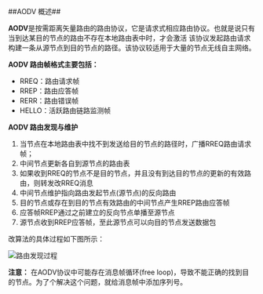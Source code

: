 ##AODV 概述##

**AODV**是按需距离矢量路由的路由协议，它是请求式相应路由协议。也就是说只有当到达某目的节点的路由不存在本地路由表中时，才会激活
该协议发起路由请求构建一条从源节点到目的节点的路径。该协议较适用于大量的节点无线自主网络。

**AODV 路由帧格式主要包括：**

- RREQ：路由请求帧
- RREP：路由应答帧
- RERR：路由错误帧
- HELLO：活跃路由链路监测帧

**AODV 路由发现与维护**

1. 当节点在本地路由表中找不到发送给目的节点的路径时，广播RREQ路由请求帧；
2. 中间节点更新各自到源节点的路由表
3. 如果收到RREQ的节点不是目的节点，并且没有到达目的节点的更新的有效路由，则转发改RREQ消息
4. 中间节点维护指向路由发起节点(源节点)的反向路由
5. 目的节点或存在到目的节点有效路由的中间节点产生RREP路由应答帧
6. 应答帧RREP通过之前建立的反向节点单播至源节点
7. 源节点收到RREP应答帧，至此源节点可以向目的节点发送数据包

改算法的具体过程如下图所示：

![路由发现过程](/aodv.png)

**注意：**
在AODV协议中可能存在消息帧循环(free loop)，导致不能正确的找到目的节点。为了个解决这个问题，就给消息帧中添加序列号。